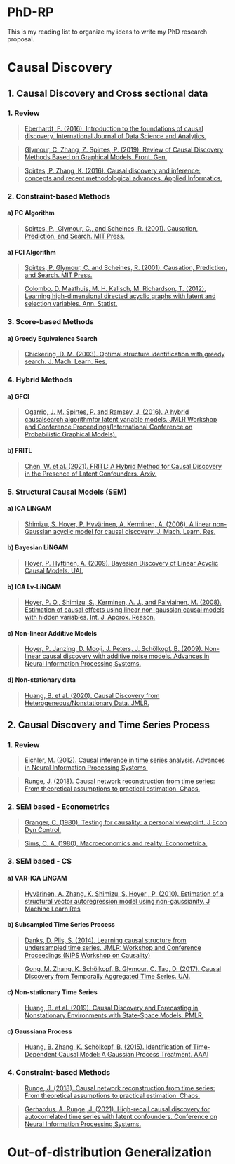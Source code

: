 # PhD-RP
This is my reading list to organize my ideas to write my PhD research proposal.

 
# Causal Discovery

## 1. Causal Discovery and Cross sectional data

### 1. Review 

> [Eberhardt, F. (2016). Introduction to the foundations of causal discovery.  International Journal of Data Science and Analytics.](https://link.springer.com/article/10.1007/s41060-016-0038-6)

> [Glymour, C. Zhang, Z. Spirtes, P. (2019). Review of Causal Discovery Methods Based on Graphical Models. Front. Gen.](https://www.frontiersin.org/articles/10.3389/fgene.2019.00524/full)

> [Spirtes, P. Zhang, K. (2016). Causal discovery and inference: concepts and recent methodological advances. Applied Informatics.](https://applied-informatics-j.springeropen.com/articles/10.1186/s40535-016-0018-x)

### 2. Constraint-based Methods

#### a) PC Algorithm

> [Spirtes, P., Glymour, C., and Scheines, R. (2001). Causation, Prediction, and Search. MIT Press.](https://mitpress.mit.edu/books/causation-prediction-and-search-second-edition)

#### a) FCI Algorithm

> [Spirtes, P. Glymour, C. and Scheines, R. (2001). Causation, Prediction, and Search. MIT Press.](https://mitpress.mit.edu/books/causation-prediction-and-search-second-edition)

> [Colombo, D. Maathuis, M. H. Kalisch, M. Richardson, T. (2012). Learning high-dimensional directed acyclic graphs with latent and selection variables. Ann. Statist.](https://arxiv.org/abs/1104.5617)

### 3. Score-based Methods

#### a) Greedy Equivalence Search

> [Chickering, D. M. (2003). Optimal structure identification with greedy search. J. Mach. Learn. Res.](https://dl.acm.org/doi/10.1162/153244303321897717)

### 4. Hybrid Methods

#### a) GFCI

> [Ogarrio, J. M. Spirtes, P. and Ramsey, J. (2016). A hybrid causalsearch algorithmfor latent variable models. JMLR Workshop and Conference Proceedings(International Conference on Probabilistic Graphical Models).](http://proceedings.mlr.press/v52/ogarrio16.html)

#### b) FRITL

> [Chen, W. et al. (2021). FRITL: A Hybrid Method for Causal Discovery in the Presence of Latent Confounders. Arxiv.](https://arxiv.org/abs/2103.14238)


### 5. Structural Causal Models (SEM)

#### a) ICA LiNGAM

> [Shimizu, S. Hoyer, P. Hyvärinen, A. Kerminen, A. (2006). A linear non-Gaussian acyclic model for causal discovery. J. Mach. Learn. Res.](https://www.jmlr.org/papers/v7/shimizu06a.html)

#### b) Bayesian LiNGAM

> [Hoyer, P. Hyttinen, A. (2009). Bayesian Discovery of Linear Acyclic Causal Models. UAI.](https://arxiv.org/abs/1205.2641)

#### b) ICA Lv-LiNGAM

> [Hoyer, P. O., Shimizu, S., Kerminen, A. J., and Palviainen, M. (2008). Estimation of causal effects using linear non-gaussian causal models with hidden variables. Int. J. Approx. Reason.](https://www.sciencedirect.com/science/article/pii/S0888613X08000212)

#### c) Non-linear Additive Models

> [Hoyer, P. Janzing, D. Mooji, J. Peters, J. Schölkopf, B. (2009). Non-linear causal discovery with additive noise models. Advances in Neural Information Processing Systems.](https://papers.nips.cc/paper/2008/hash/f7664060cc52bc6f3d620bcedc94a4b6-Abstract.html)

#### d) Non-stationary data

> [Huang, B. et al. (2020). Causal Discovery from Heterogeneous/Nonstationary Data. JMLR.](https://www.jmlr.org/papers/volume21/19-232/19-232.pdf)


## 2. Causal Discovery and Time Series Process

### 1. Review

> [Eichler, M. (2012). Causal inference in time series analysis. Advances in Neural Information Processing Systems.](http://researchers-sbe.unimaas.nl/michaeleichler/wp-content/uploads/sites/31/2014/02/causalstatistics.pdf)

> [Runge, J. (2018). Causal network reconstruction from time series: From theoretical assumptions to practical estimation. Chaos.](https://aip.scitation.org/doi/10.1063/1.5025050)

### 2. SEM based - Econometrics

> [Granger, C. (1980). Testing for causality: a personal viewpoint. J Econ Dyn Control.](https://www.sciencedirect.com/science/article/abs/pii/016518898090069X)

> [Sims, C. A. (1980). Macroeconomics and reality. Econometrica.](https://www.jstor.org/stable/1912017)

### 3. SEM based - CS

#### a) VAR-ICA LiNGAM

> [Hyvärinen, A. Zhang, K. Shimizu, S. Hoyer , P. (2010). Estimation of a structural vector autoregression model using non-gaussianity. J Machine Learn Res](https://www.jmlr.org/papers/v11/hyvarinen10a.html)

#### b) Subsampled Time Series Process

> [Danks, D. Plis, S. (2014). Learning causal structure from undersampled time series. JMLR: Workshop and Conference Proceedings (NIPS Workshop on Causality)](https://www.andrew.cmu.edu/user/ddanks/papers/DanksPlis-Final.pdf)

> [Gong, M. Zhang, K. Schölkopf, B. Glymour, C. Tao, D. (2017). Causal Discovery from Temporally Aggregated Time Series. UAI.](https://www.ncbi.nlm.nih.gov/pmc/articles/PMC5995575/)

#### c) Non-stationary Time Series

> [Huang, B. et al. (2019). Causal Discovery and Forecasting in Nonstationary Environments with State-Space Models. PMLR.](https://arxiv.org/abs/1905.10857)

#### c) Gaussiana Process

> [Huang, B. Zhang, K. Schölkopf, B. (2015). Identification of Time-Dependent Causal Model: A Gaussian Process Treatment. AAAI](https://www.aaai.org/ocs/index.php/IJCAI/IJCAI15/paper/viewPaper/11276)

### 4. Constraint-based Methods

> [Runge, J. (2018). Causal network reconstruction from time series: From theoretical assumptions to practical estimation. Chaos.](https://aip.scitation.org/doi/10.1063/1.5025050)

> [Gerhardus, A. Runge, J. (2021). High-recall causal discovery for autocorrelated time series with latent confounders. Conference on Neural Information Processing Systems.](https://proceedings.neurips.cc/paper/2020/file/94e70705efae423efda1088614128d0b-Paper.pdf)

# Out-of-distribution Generalization







